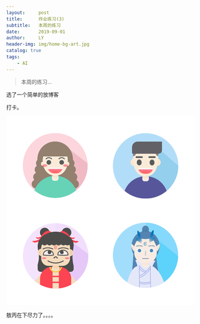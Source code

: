 ```yaml
---
layout:     post
title:      作业练习(3)
subtitle:   本周的练习
date:       2019-09-01
author:     LY
header-img: img/home-bg-art.jpg
catalog: true
tags:
    - AI
---
```


> 本周的练习... 

选了一个简单的放博客

打卡。

![](/img/2019090101.png)

敖丙在下尽力了。。。。
